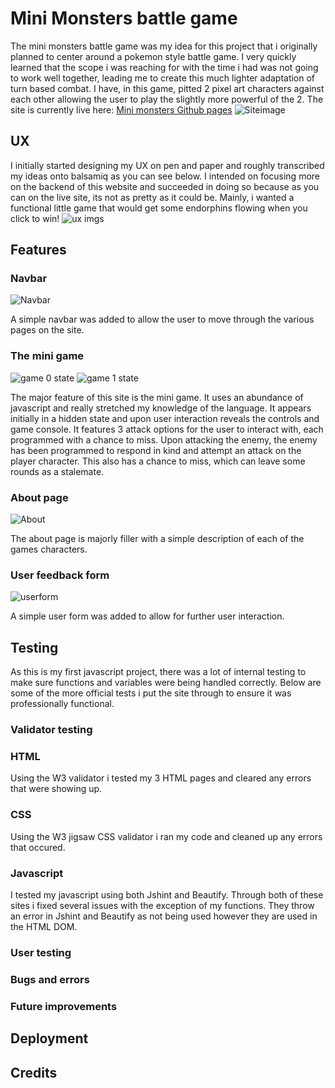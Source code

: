 # Mini Monsters battle game 

The mini monsters battle game was my idea for this project that i originally planned to center around a pokemon style battle game. I very quickly learned that the scope i was reaching for with the time i had was not going to work well together, leading me to create this much lighter adaptation of turn based combat. I have, in this game, pitted 2 pixel art characters against each other allowing the user to play the slightly more powerful of the 2. The site is currently live here: [Mini monsters Github pages](https://jakemcp97.github.io/Project2-Mini-Monsters/index.html)
![Siteimage](https://github.com/Jakemcp97/Project2-Mini-Monsters/blob/main/assets/images/site%20images.png)

## UX

I initially started designing my UX on pen and paper and roughly transcribed my ideas onto balsamiq as you can see below. 
I intended on focusing more on the backend of this website and succeeded in doing so because as you can on the live site, its not as pretty as it could be. Mainly, i wanted a functional little game that would get some endorphins flowing when you click to win! 
![ux imgs](https://github.com/Jakemcp97/Project2-Mini-Monsters/blob/main/assets/images/wireframe.png)

## Features
### Navbar

![Navbar](https://github.com/Jakemcp97/Project2-Mini-Monsters/blob/main/assets/images/navbar.png)

A simple navbar was added to allow the user to move through the various pages on the site.

### The mini game

![game 0 state](https://github.com/Jakemcp97/Project2-Mini-Monsters/blob/main/assets/images/game0.png) ![game 1 state](https://github.com/Jakemcp97/Project2-Mini-Monsters/blob/main/assets/images/game1.png)

The major feature of this site is the mini game. It uses an abundance of javascript and really stretched my knowledge of the language. It appears initially in a hidden state and upon user interaction reveals the controls and game console. It features 3 attack options for the user to interact with, each programmed with a chance to miss. Upon attacking the enemy, the enemy has been programmed to respond in kind and attempt an attack on the player character. This also has a chance to miss, which can leave some rounds as a stalemate. 

### About page

![About](https://github.com/Jakemcp97/Project2-Mini-Monsters/blob/main/assets/images/about.png)

The about page is majorly filler with a simple description of each of the games characters. 

### User feedback form
![userform](https://github.com/Jakemcp97/Project2-Mini-Monsters/blob/main/assets/images/userform.png)

A simple user form was added to allow for further user interaction. 

## Testing
As this is my first javascript project, there was a lot of internal testing to make sure functions and variables were being handled correctly. Below are some of the more official tests i put the site through to ensure it was professionally functional. 

### Validator testing

### HTML 
Using the W3 validator i tested my 3 HTML pages and cleared any errors that were showing up.
### CSS
Using the W3 jigsaw CSS validator i ran my code and cleaned up any errors that occured. 
### Javascript
I tested my javascript using both Jshint and Beautify. Through both of these sites i fixed several issues with the exception of my functions. They throw an error in Jshint and Beautify as not being used however they are used in the HTML DOM. 

### User testing

### Bugs and errors

### Future improvements

## Deployment

## Credits